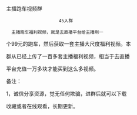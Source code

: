 主播跑车视频群
                 
                        45入群

      主播跑车福利视频，就是去直播平台给主播刷一

个99元的跑车，然后获取一套主播大尺度福利视频。本

群从已经上传了一百多套主播福利视频，相当于去直播

平台充值一万多块才能买到这么多视频。

 备注：
  
  1，诚信分享资源，觉无任何欺骗，进群后就可以下载

 收藏或者在线观看，长期更新。
